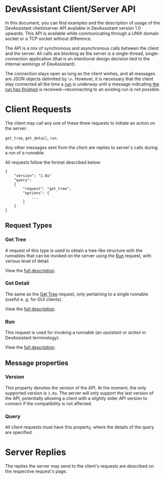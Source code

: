 # DevAssistant Client/Server API

In this document, you can find examples and the description of usage of the
DevAssistant client/server API available in DevAssistant version 1.0 upwards.
This API is available while communicating through a UNIX domain socket or a
TCP socket without difference.

The API is a mix of synchronous and asynchronous calls between the client and
the server. All calls are blocking as the server is a single-thread,
single-connection application (that is an intentional design decision tied to
the internal workings of DevAssistant).

The connection stays open as long as the client wishes, and all messages are
JSON objects delimited by `\n`. However, it is necessary that the client stay
connected all the time a [run](api/run.md) is underway until a message
indicating [the run has finished](api/run.md#reply-run-finished) is
received—reconnecting to an existing run is not possible.

# Client Requests

The client may call any one of these three requests to initiate an action on
the server:

`get_tree`, `get_detail`, `run`.

Any other messages sent from the client are replies to server's calls during a
run of a runnable.

All requests follow the format described below:

```
{
    "version": "1.0a"
    "query":
    {
        "request": "get_tree",
        "options": {
            ...
        }
    }
}
```

## Request Types

### Get Tree

A request of this type is used to obtain a tree-like structure with the
runnables that can be invoked on the server using the [Run](#run) request, with
various level of detail.

View the [full description](api/get_tree.md).

### Get Detail

The same as the [Get Tree](#get-tree) request, only pertaining to a single
runnable (useful e. g. for GUI clients).

View the [full description](api/get_detail.md).

### Run

This request is used for invoking a runnable (an *assistant* or *action* in
DevAssistant terminology).

View the [full description](api/run.md).

## Message properties

### Version

This property denotes the version of the API. At the moment, the only supported
version is `1.0a`. The server will only support the last version of the API,
potentially allowing a client with a slightly older API version to connect if
the compatibility is not affected.

### Query

All client requests must have this property, where the details of the query are
specified.

# Server Replies

The replies the server may send to the client's requests are described on the
respective request's page.
